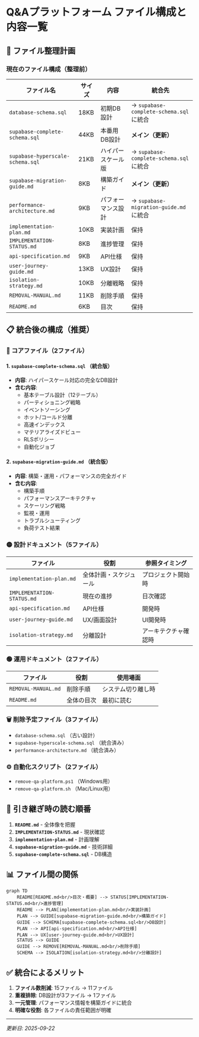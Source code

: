 # Q&Aプラットフォーム ファイル構成と内容一覧

## 📁 ファイル整理計画

### 現在のファイル構成（整理前）

| ファイル名 | サイズ | 内容 | 統合先 |
|-----------|--------|------|--------|
| `database-schema.sql` | 18KB | 初期DB設計 | → `supabase-complete-schema.sql` に統合 |
| `supabase-complete-schema.sql` | 44KB | 本番用DB設計 | **メイン（更新）** |
| `supabase-hyperscale-schema.sql` | 21KB | ハイパースケール版 | → `supabase-complete-schema.sql` に統合 |
| `supabase-migration-guide.md` | 8KB | 構築ガイド | **メイン（更新）** |
| `performance-architecture.md` | 9KB | パフォーマンス設計 | → `supabase-migration-guide.md` に統合 |
| `implementation-plan.md` | 10KB | 実装計画 | 保持 |
| `IMPLEMENTATION-STATUS.md` | 8KB | 進捗管理 | 保持 |
| `api-specification.md` | 9KB | API仕様 | 保持 |
| `user-journey-guide.md` | 13KB | UX設計 | 保持 |
| `isolation-strategy.md` | 10KB | 分離戦略 | 保持 |
| `REMOVAL-MANUAL.md` | 11KB | 削除手順 | 保持 |
| `README.md` | 6KB | 目次 | 保持 |

## 📋 統合後の構成（推奨）

### 🔴 コアファイル（2ファイル）

#### 1. **`supabase-complete-schema.sql`** （統合版）
- **内容**: ハイパースケール対応の完全なDB設計
- **含む内容**:
  - 基本テーブル設計（12テーブル）
  - パーティショニング戦略
  - イベントソーシング
  - ホット/コールド分離
  - 高速インデックス
  - マテリアライズドビュー
  - RLSポリシー
  - 自動化ジョブ

#### 2. **`supabase-migration-guide.md`** （統合版）
- **内容**: 構築・運用・パフォーマンスの完全ガイド
- **含む内容**:
  - 構築手順
  - パフォーマンスアーキテクチャ
  - スケーリング戦略
  - 監視・運用
  - トラブルシューティング
  - 負荷テスト結果

### 🟡 設計ドキュメント（5ファイル）

| ファイル | 役割 | 参照タイミング |
|---------|------|---------------|
| `implementation-plan.md` | 全体計画・スケジュール | プロジェクト開始時 |
| `IMPLEMENTATION-STATUS.md` | 現在の進捗 | 日次確認 |
| `api-specification.md` | API仕様 | 開発時 |
| `user-journey-guide.md` | UX/画面設計 | UI開発時 |
| `isolation-strategy.md` | 分離設計 | アーキテクチャ確認時 |

### 🟢 運用ドキュメント（2ファイル）

| ファイル | 役割 | 使用場面 |
|---------|------|----------|
| `REMOVAL-MANUAL.md` | 削除手順 | システム切り離し時 |
| `README.md` | 全体の目次 | 最初に読む |

### 🗑️ 削除予定ファイル（3ファイル）
- `database-schema.sql` （古い設計）
- `supabase-hyperscale-schema.sql` （統合済み）
- `performance-architecture.md` （統合済み）

### ⚙️ 自動化スクリプト（2ファイル）
- `remove-qa-platform.ps1` （Windows用）
- `remove-qa-platform.sh` （Mac/Linux用）

## 🔄 引き継ぎ時の読む順番

1. **`README.md`** - 全体像を把握
2. **`IMPLEMENTATION-STATUS.md`** - 現状確認
3. **`implementation-plan.md`** - 計画理解
4. **`supabase-migration-guide.md`** - 技術詳細
5. **`supabase-complete-schema.sql`** - DB構造

## 📊 ファイル間の関係

```mermaid
graph TD
    README[README.md<br/>目次・概要] --> STATUS[IMPLEMENTATION-STATUS.md<br/>進捗管理]
    README --> PLAN[implementation-plan.md<br/>実装計画]
    PLAN --> GUIDE[supabase-migration-guide.md<br/>構築ガイド]
    GUIDE --> SCHEMA[supabase-complete-schema.sql<br/>DB設計]
    PLAN --> API[api-specification.md<br/>API仕様]
    PLAN --> UX[user-journey-guide.md<br/>UX設計]
    STATUS --> GUIDE
    GUIDE --> REMOVE[REMOVAL-MANUAL.md<br/>削除手順]
    SCHEMA --> ISOLATION[isolation-strategy.md<br/>分離設計]
```

## ✅ 統合によるメリット

1. **ファイル数削減**: 15ファイル → 11ファイル
2. **重複排除**: DB設計が3ファイル → 1ファイル
3. **一元管理**: パフォーマンス情報を構築ガイドに統合
4. **明確な役割**: 各ファイルの責任範囲が明確

---

*更新日: 2025-09-22*